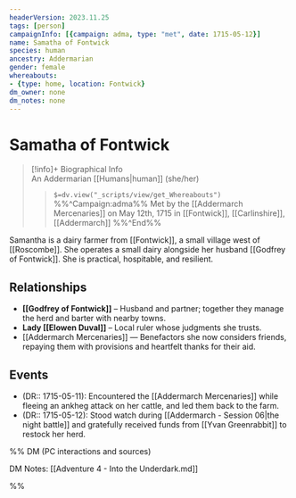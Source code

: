 ```yaml
---
headerVersion: 2023.11.25
tags: [person]
campaignInfo: [{campaign: adma, type: "met", date: 1715-05-12}]
name: Samatha of Fontwick
species: human
ancestry: Addermarian
gender: female
whereabouts:
- {type: home, location: Fontwick}
dm_owner: none
dm_notes: none
---
```

# Samatha of Fontwick
>[!info]+ Biographical Info  
> An Addermarian [[Humans|human]] (she/her)  
>> `$=dv.view("_scripts/view/get_Whereabouts")`  
>> %%^Campaign:adma%% Met by the [[Addermarch Mercenaries]] on May 12th, 1715 in [[Fontwick]], [[Carlinshire]], [[Addermarch]] %%^End%%

Samantha is a dairy farmer from [[Fontwick]], a small village west of [[Roscombe]]. She operates a small dairy alongside her husband [[Godfrey of Fontwick]]. She is practical, hospitable, and resilient. 

## Relationships
- **[[Godfrey of Fontwick]]** – Husband and partner; together they manage the herd and barter with nearby towns.  
- **Lady [[Elowen Duval]]** – Local ruler whose judgments she trusts.  
- [[Addermarch Mercenaries]] — Benefactors she now considers friends, repaying them with provisions and heartfelt thanks for their aid.

## Events
- (DR:: 1715-05-11): Encountered the [[Addermarch Mercenaries]] while fleeing an ankheg attack on her cattle, and led them back to the farm.
- (DR:: 1715-05-12): Stood watch during [[Addermarch - Session 06|the night battle]] and gratefully received funds from [[Yvan Greenrabbit]] to restock her herd.

%% DM (PC interactions and sources)

 DM Notes: [[Adventure 4 - Into the Underdark.md]]
 
%%

